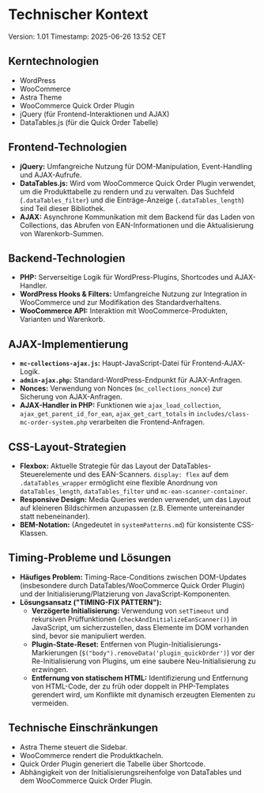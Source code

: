 # Technischer Kontext
Version: 1.01
Timestamp: 2025-06-26 13:52 CET

## Kerntechnologien
- WordPress
- WooCommerce
- Astra Theme
- WooCommerce Quick Order Plugin
- jQuery (für Frontend-Interaktionen und AJAX)
- DataTables.js (für die Quick Order Tabelle)

## Frontend-Technologien
- **jQuery:** Umfangreiche Nutzung für DOM-Manipulation, Event-Handling und AJAX-Aufrufe.
- **DataTables.js:** Wird vom WooCommerce Quick Order Plugin verwendet, um die Produkttabelle zu rendern und zu verwalten. Das Suchfeld (`.dataTables_filter`) und die Einträge-Anzeige (`.dataTables_length`) sind Teil dieser Bibliothek.
- **AJAX:** Asynchrone Kommunikation mit dem Backend für das Laden von Collections, das Abrufen von EAN-Informationen und die Aktualisierung von Warenkorb-Summen.

## Backend-Technologien
- **PHP:** Serverseitige Logik für WordPress-Plugins, Shortcodes und AJAX-Handler.
- **WordPress Hooks & Filters:** Umfangreiche Nutzung zur Integration in WooCommerce und zur Modifikation des Standardverhaltens.
- **WooCommerce API:** Interaktion mit WooCommerce-Produkten, Varianten und Warenkorb.

## AJAX-Implementierung
- **`mc-collections-ajax.js`:** Haupt-JavaScript-Datei für Frontend-AJAX-Logik.
- **`admin-ajax.php`:** Standard-WordPress-Endpunkt für AJAX-Anfragen.
- **Nonces:** Verwendung von Nonces (`mc_collections_nonce`) zur Sicherung von AJAX-Anfragen.
- **AJAX-Handler in PHP:** Funktionen wie `ajax_load_collection`, `ajax_get_parent_id_for_ean`, `ajax_get_cart_totals` in `includes/class-mc-order-system.php` verarbeiten die Frontend-Anfragen.

## CSS-Layout-Strategien
- **Flexbox:** Aktuelle Strategie für das Layout der DataTables-Steuerelemente und des EAN-Scanners. `display: flex` auf dem `.dataTables_wrapper` ermöglicht eine flexible Anordnung von `dataTables_length`, `dataTables_filter` und `mc-ean-scanner-container`.
- **Responsive Design:** Media Queries werden verwendet, um das Layout auf kleineren Bildschirmen anzupassen (z.B. Elemente untereinander statt nebeneinander).
- **BEM-Notation:** (Angedeutet in `systemPatterns.md`) für konsistente CSS-Klassen.

## Timing-Probleme und Lösungen
- **Häufiges Problem:** Timing-Race-Conditions zwischen DOM-Updates (insbesondere durch DataTables/WooCommerce Quick Order Plugin) und der Initialisierung/Platzierung von JavaScript-Komponenten.
- **Lösungsansatz ("TIMING-FIX PATTERN"):**
    - **Verzögerte Initialisierung:** Verwendung von `setTimeout` und rekursiven Prüffunktionen (`checkAndInitializeEanScanner()`) in JavaScript, um sicherzustellen, dass Elemente im DOM vorhanden sind, bevor sie manipuliert werden.
    - **Plugin-State-Reset:** Entfernen von Plugin-Initialisierungs-Markierungen (`$("body").removeData('plugin_quickOrder')`) vor der Re-Initialisierung von Plugins, um eine saubere Neu-Initialisierung zu erzwingen.
    - **Entfernung von statischem HTML:** Identifizierung und Entfernung von HTML-Code, der zu früh oder doppelt in PHP-Templates gerendert wird, um Konflikte mit dynamisch erzeugten Elementen zu vermeiden.

## Technische Einschränkungen
- Astra Theme steuert die Sidebar.
- WooCommerce rendert die Produktkacheln.
- Quick Order Plugin generiert die Tabelle über Shortcode.
- Abhängigkeit von der Initialisierungsreihenfolge von DataTables und dem WooCommerce Quick Order Plugin.
